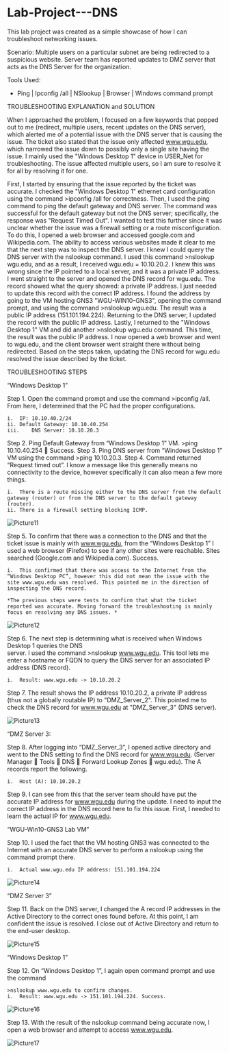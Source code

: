 # Lab-Project---DNS

This lab project was created as a simple showcase of how I can troubleshoot networking issues.

Scenario: Multiple users on a particular subnet are being redirected to a suspicious website. Server team has reported updates to DMZ server that acts as the DNS Server for the organization.

Tools Used:
- Ping | Ipconfig /all | NSlookup | Browser | Windows command prompt

TROUBLESHOOTING EXPLANATION and SOLUTION

When I approached the problem, I focused on a few keywords that popped out to me (redirect, multiple users, recent updates on the DNS server), which alerted me of a potential issue with the DNS server that is causing the issue. The ticket also stated that the issue only affected www.wgu.edu, which narrowed the issue down to possibly only a single site having the issue. I mainly used the "Windows Desktop 1" device in USER_Net for troubleshooting. The issue affected multiple users, so I am sure to resolve it for all by resolving it for one. 

First, I started by ensuring that the issue reported by the ticket was accurate. I checked the "Windows Desktop 1" ethernet card configuration using the command >ipconfig /all for correctness. Then, I used the ping command to ping the default gateway and DNS server. The command was successful for the default gateway but not the DNS server; specifically, the response was "Request Timed Out". I wanted to test this further since it was unclear whether the issue was a firewall setting or a route misconfiguration. To do this, I opened a web browser and accessed google.com and Wikipedia.com. The ability to access various websites made it clear to me that the next step was to inspect the DNS server. I knew I could query the DNS server with the nslookup command. I used this command >nslookup wgu.edu, and as a result, I received wgu.edu = 10.10.20.2. I knew this was wrong since the IP pointed to a local server, and it was a private IP address. I went straight to the server and opened the DNS record for wgu.edu. The record showed what the query showed: a private IP address. I just needed to update this record with the correct IP address. I found the address by going to the VM hosting GNS3 "WGU-WIN10-GNS3", opening the command prompt, and using the command >nslookup wgu.edu. The result was a public IP address (151.101.194.224). Returning to the DNS server, I updated the record with the public IP address. Lastly, I returned to the "Windows Desktop 1" VM and did another >nslookup wgu.edu command. This time, the result was the public IP address. I now opened a web browser and went to wgu.edu, and the client browser went straight there without being redirected. Based on the steps taken, updating the DNS record for wgu.edu resolved the issue described by the ticket.


TROUBLESHOOTING STEPS

“Windows Desktop 1”

Step 1.	Open the command prompt and use the command >ipconfig /all. From here, I determined that the PC had the proper configurations.
              
    i.	IP: 10.10.40.2/24
    ii.	Default Gateway: 10.10.40.254
    iii.	DNS Server: 10.10.20.3

Step 2.	Ping Default Gateway from “Windows Desktop 1” VM. >ping 10.10.40.254  Success.
Step 3.	Ping DNS server from “Windows Desktop 1” VM using the command >ping 10.10.20.3. 
Step 4.	Command returned “Request timed out”. I know a message like this generally means no connectivity to the device, however specifically it can also mean a few more things.

    i.	There is a route missing either to the DNS server from the default gateway (router) or from the DNS server to the default gateway (router).
    ii.	There is a firewall setting blocking ICMP.

![Picture11](https://github.com/user-attachments/assets/c19c6eb3-d64b-4395-9683-23d11a26e2f1)

Step 5.	To confirm that there was a connection to the DNS and that the ticket issue is mainly with www.wgu.edu, from the “Windows Desktop 1” I used a web browser (Firefox) to see if any other sites were reachable. Sites searched (Google.com and Wikipedia.com).
Success.

    i.	This confirmed that there was access to the Internet from the “Windows Desktop PC”, however this did not mean the issue with the site www.wgu.edu was resolved. This pointed me in the direction of inspecting the DNS record.
    
    *The previous steps were tests to confirm that what the ticket reported was accurate. Moving forward the troubleshooting is mainly focus on resolving any DNS issues. *

![Picture12](https://github.com/user-attachments/assets/d4b9d3ca-3dfa-4d15-9001-81fdfeb662d3)

Step 6.	The next step is determining what is received when Windows Desktop 1 queries the DNS       
                server. I used the command >nslookup www.wgu.edu. This tool lets me enter a 
                hostname or FQDN to query the DNS server for an associated IP address (DNS record).
                
    i.	Result: www.wgu.edu -> 10.10.20.2
    
Step 7.	The result shows the IP address 10.10.20.2, a private IP address (thus not a globally 
               routable IP) to "DMZ_Server_2". This pointed me to check the DNS record for 
               www.wgu.edu at "DMZ_Server_3" (DNS server).

![Picture13](https://github.com/user-attachments/assets/ad9d2d30-681b-480c-aae8-e8d6099af172)

“DMZ Server 3:

Step 8.	After logging into “DMZ_Server_3”, I opened active directory and went to the DNS 
              setting to find the DNS record for www.wgu.edu. (Server Manager  Tools  DNS  
              Forward Lookup Zones  wgu.edu). The A records report the following.
              
    i.	Host (A): 10.10.20.2
    
Step 9.	I can see from this that the server team should have put the accurate IP address for 
               www.wgu.edu during the update. I need to input the correct IP address in the DNS 
               record here to fix this issue. First, I needed to learn the actual IP for www.wgu.edu.
               
“WGU-Win10-GNS3 Lab VM”

Step 10.	I used the fact that the VM hosting GNS3 was connected to the Internet with an 
               accurate DNS server to perform a nslookup using the command prompt there.
               
    i.	Actual www.wgu.edu IP address: 151.101.194.224

![Picture14](https://github.com/user-attachments/assets/dc5bb9d7-9ab6-44ef-a950-d6e3f5b1e782)

“DMZ Server 3”

Step 11.	Back on the DNS server, I changed the A record IP addresses in the Active Directory to 
               the correct ones found before. At this point, I am confident the issue is resolved. I close 
               out of Active Directory and return to the end-user desktop.

![Picture15](https://github.com/user-attachments/assets/19e6cc86-be47-4c23-a3b1-c4882493ac3f)

“Windows Desktop 1”

Step 12.	On “Windows Desktop 1”, I again open command prompt and use the command 
    
    >nslookup www.wgu.edu to confirm changes.
    i.	Result: www.wgu.edu -> 151.101.194.224. Success.

![Picture16](https://github.com/user-attachments/assets/097ae0b9-5044-4e8b-b90d-2d35c3126806)

Step 13.	With the result of the nslookup command being accurate now, I open a web browser 
               and attempt to access www.wgu.edu. 

![Picture17](https://github.com/user-attachments/assets/7436ac0e-01fc-4d39-8feb-99e24880a1fa)


